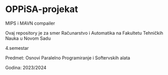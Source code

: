 # OPPiSA-projekat
MIPS i MAVN compailer

Ovaj repository je za smer Računarstvo i Automatika na Fakultetu Tehničkih Nauka u Novom Sadu

4.semestar

Predmet: Osnovi Paralelno Programiranje i Softervskih alata

Godina: 2023/2024
